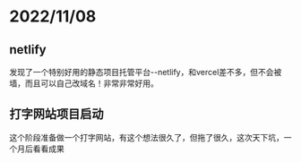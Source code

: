 # 2022/11/08

## netlify
发现了一个特别好用的静态项目托管平台--netlify，和vercel差不多，但不会被墙，而且可以自己改域名！非常非常好用。

## 打字网站项目启动
这个阶段准备做一个打字网站，有这个想法很久了，但拖了很久，这次天下坑，一个月后看看成果